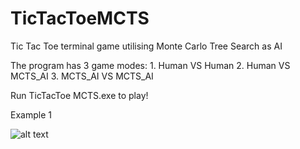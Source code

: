 # TicTacToeMCTS
Tic Tac Toe terminal game utilising Monte Carlo Tree Search as AI

The program has 3 game modes:
    1. Human VS Human
    2. Human VS MCTS_AI
    3. MCTS_AI VS MCTS_AI

Run TicTacToe MCTS.exe to play!

Example 1

![alt text](https://github.com/Ovtlier/TicTacToeMCTS/blob/master/Example1.png?raw=true)